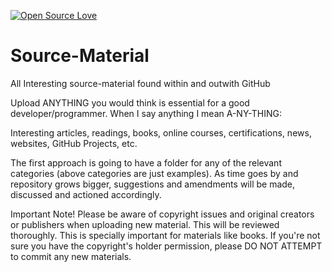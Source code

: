 [![Open Source Love](https://badges.frapsoft.com/os/v1/open-source.svg?v=103)](https://github.com/ellerbrock/open-source-badges/)

# Source-Material
All Interesting source-material found within and outwith GitHub

Upload ANYTHING you would think is essential for a good developer/programmer. When I say anything I mean A-NY-THING:

Interesting articles, readings, books, online courses, certifications, news, websites, GitHub Projects, etc.

The first approach is going to have a folder for any of the relevant categories (above categories are just examples). As time goes by and repository grows bigger, suggestions and amendments will be made, discussed and actioned accordingly.

Important Note! Please be aware of copyright issues and original creators or publishers when uploading new material. This will be reviewed thoroughly. This is specially important for materials like books. If you're not sure you have the copyright's holder permission, please DO NOT ATTEMPT to commit any new materials.
